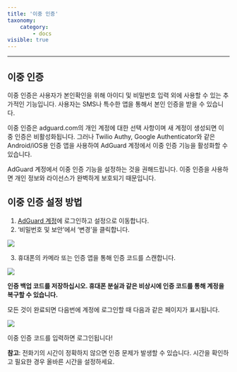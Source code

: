 ```yaml
---
title: '이중 인증'
taxonomy:
    category:
        - docs
visible: true
---
```

---------------------------
이중 인증
---------------------------
이중 인증은 사용자가 본인확인을 위해 아이디 및 비밀번호 입력 외에 사용할 수 있는 추가적인 기능입니다. 사용자는 SMS나 특수한 앱을 통해서 본인 인증을 받을 수 있습니다.

이중 인증은 adguard.com의 개인 계정에 대한 선택 사항이며 새 계정이 생성되면 이중 인증은 비활성화됩니다. 그러나 Twilio Authy, Google Authenticator와 같은 Android/iOS용 인증 앱을 사용하여 AdGuard 계정에서 이중 인증 기능을 활성화할 수 있습니다. 

AdGuard 계정에서 이중 인증 기능을 설정하는 것을 권해드립니다. 이중 인증을 사용하면 개인 정보와 라이선스가 완벽하게 보호되기 때문입니다.

## 이중 인증 설정 방법

1) [AdGuard 계정](https://auth.adguard.com/login.html)에 로그인하고 설정으로 이동합니다. 
2) ‘비밀번호 및 보안’에서 ‘변경’을 클릭합니다.

<img src="https://cdn.adguard.com/public/Adguard/kb/newscreenshots/Ko/2Fa1ko.png!1"/>

3) 휴대폰의 카메라 또는 인증 앱을 통해 인증 코드를 스캔합니다.

<img src="https://cdn.adguard.com/public/Adguard/kb/newscreenshots/Ko/2Fa2ko.png!1"/>

**인증 백업 코드를 저장하십시오. 휴대폰 분실과 같은 비상시에 인증 코드를 통해 계정을 복구할 수 있습니다.**

모든 것이 완료되면 다음번에 계정에 로그인할 때 다음과 같은 페이지가 표시됩니다.

<img src="https://cdn.adguard.com/public/Adguard/kb/newscreenshots/Ko/2Fa3ko.png!1"/>

이중 인증 코드를 입력하면 로그인됩니다!

**참고**: 전화기의 시간이 정확하지 않으면 인증 문제가 발생할 수 있습니다. 시간을 확인하고 필요한 경우 올바른 시간을 설정하세요.  
